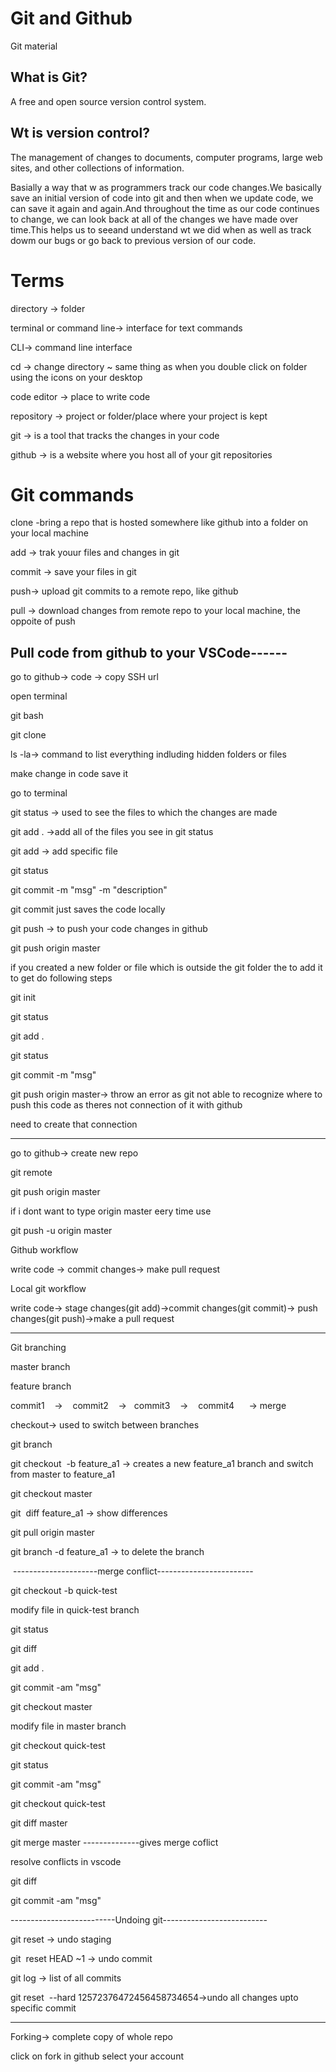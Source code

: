 # Git and Github
Git material
## What is Git?

A free and open source version control system.



## Wt is version control?

The management of changes to documents, computer programs, large web sites, and other collections of information.

Basially a way that w as programmers track our code changes.We basically save an initial version of code into git and then when we update code, we can save it again and again.And throughout the time as our code continues to change, we can look back at all of the changes we have made over time.This helps us to seeand understand wt we did when as well as track dowm our bugs or go back to previous version of our code.



# Terms

directory -> folder

terminal or command line-> interface for text commands

CLI-> command line interface

cd -> change directory ~ same thing as when you double click on folder using the icons on your desktop

code editor -> place to write code

repository -> project or folder/place where your project is kept

git -> is a tool that tracks the changes in your code

github -> is a website where you host all of your git repositories



# Git commands

clone -bring a repo that is hosted somewhere like github into a folder on your local machine

add -> trak youur files and changes in git

commit -> save your files in git

push-> upload git commits to a remote repo, like github

pull -> download changes from remote repo to your local machine, the oppoite of push



## Pull code from github to your VSCode------

go to github-> code -> copy SSH url

open terminal

git bash

git clone <paste copied url>

ls -la-> command to list everything indluding hidden folders or files

make change in code save it

go to terminal

git status -> used to see the files to which the changes are made

git add . ->add all of the files you see in git status

git add <filename> -> add specific file

git status

git commit -m "msg" -m "description"

git commit just saves the code locally

git push -> to push your code changes in github

git push origin master



if you created a new folder or file which is outside the git folder the to add it to get do following steps



git init

git status

git add .

git status

git commit -m "msg"

git push origin master-> throw an error as git not able to recognize where to push this code as theres not connection of it with github

need to create that connection

---

go to github-> create new repo

git remote <ssh url>

git push origin master

if i dont want to type origin master eery time use

git push -u origin master



Github workflow

write code -> commit changes-> make pull request

Local git workflow

write code-> stage changes(git add)->commit changes(git commit)-> push changes(git push)->make a pull request



---------------------------------------------------------------

Git branching



master branch

feature branch





commit1    ->    commit2    ->   commit3    ->    commit4      -> merge



checkout-> used to switch between branches

git branch

git checkout  -b feature_a1 -> creates a new feature_a1 branch and switch from master to feature_a1

git checkout master



git  diff feature_a1 -> show differences

git pull origin master

git branch -d feature_a1 -> to delete the branch

 ---------------------merge conflict------------------------

git checkout -b quick-test

modify file in quick-test branch

git status

git diff

git add .

git commit -am "msg"

git checkout master

modify file in master branch

git checkout quick-test

git status

git commit -am "msg"

git checkout quick-test

git diff master

git merge master --------------gives merge coflict

resolve conflicts in vscode

git diff

git commit -am "msg"

--------------------------Undoing git--------------------------

git reset -> undo staging

git  reset HEAD ~1 -> undo commit

git log -> list of all commits



git reset  --hard 12572376472456458734654->undo all changes upto specific commit

---------------------------------------------------------------------------

Forking-> complete copy of whole repo



click on fork in github select your account 
